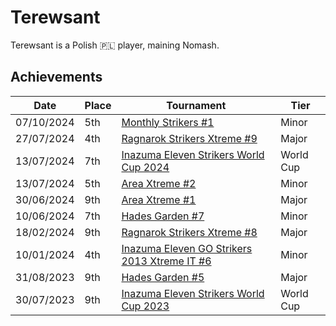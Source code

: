 # Terewsant

Terewsant is a Polish :poland: player, maining Nomash.

## Achievements

|Date|Place|Tournament|Tier|
|-|-|-|-|
| 07/10/2024 | 5th | [Monthly Strikers #1](../../tournaments/misc/monthly1.md) | Minor |
| 27/07/2024 | 4th | [Ragnarok Strikers Xtreme #9](../../tournaments/ragna/ragnax9.md) | Major |
| 13/07/2024 | 7th | [Inazuma Eleven Strikers World Cup 2024](../../tournaments/worldcup24.md) | World Cup |
| 13/07/2024 | 5th | [Area Xtreme #2](../../tournaments/area/areax2.md) | Minor |
| 30/06/2024 | 9th | [Area Xtreme #1](../../tournaments/area/areax1.md) | Major |
| 10/06/2024 | 7th | [Hades Garden #7](../../tournaments/hg/hg7.md) | Minor |
| 18/02/2024 | 9th |[Ragnarok Strikers Xtreme #8](../../tournaments/ragna/ragnax8.md) | Major |
| 10/01/2024 | 4th | [Inazuma Eleven GO Strikers 2013 Xtreme IT #6](../../tournaments/italia/it6.md) | Minor |
| 31/08/2023 | 9th | [Hades Garden #5](../../tournaments/hg/hg5.md) | Major |
| 30/07/2023 | 9th | [Inazuma Eleven Strikers World Cup 2023](../../tournaments/worldcup23.md) | World Cup |
